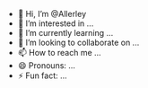 - 👋 Hi, I’m @Allerley
- 👀 I’m interested in ...
- 🌱 I’m currently learning ...
- 💞️ I’m looking to collaborate on ...
- 📫 How to reach me ...
- 😄 Pronouns: ...
- ⚡ Fun fact: ...

<!---
Allerley/Allerley is a ✨ special ✨ repository because its `README.md` (this file) appears on your GitHub profile.
You can click the Preview link to take a look at your changes.
--->
